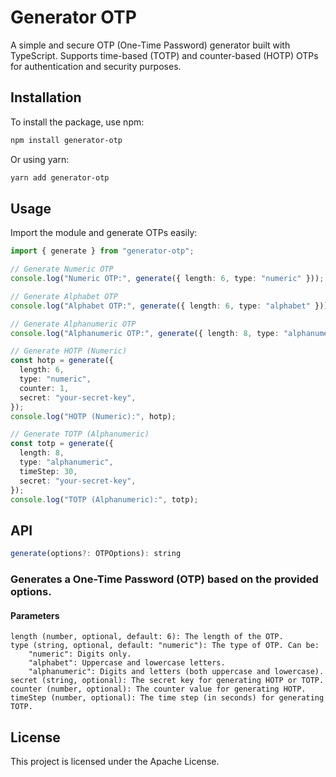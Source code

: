 # Generator OTP

A simple and secure OTP (One-Time Password) generator built with TypeScript. Supports time-based (TOTP) and counter-based (HOTP) OTPs for authentication and security purposes.

## Installation

To install the package, use npm:

```sh
npm install generator-otp
```

Or using yarn:

```sh
yarn add generator-otp
```

## Usage

Import the module and generate OTPs easily:

```ts
import { generate } from "generator-otp";

// Generate Numeric OTP
console.log("Numeric OTP:", generate({ length: 6, type: "numeric" }));

// Generate Alphabet OTP
console.log("Alphabet OTP:", generate({ length: 6, type: "alphabet" }));

// Generate Alphanumeric OTP
console.log("Alphanumeric OTP:", generate({ length: 8, type: "alphanumeric" }));

// Generate HOTP (Numeric)
const hotp = generate({
  length: 6,
  type: "numeric",
  counter: 1,
  secret: "your-secret-key",
});
console.log("HOTP (Numeric):", hotp);

// Generate TOTP (Alphanumeric)
const totp = generate({
  length: 8,
  type: "alphanumeric",
  timeStep: 30,
  secret: "your-secret-key",
});
console.log("TOTP (Alphanumeric):", totp);
```

## API

```javascript
generate(options?: OTPOptions): string
```

### Generates a One-Time Password (OTP) based on the provided options.

#### Parameters

    length (number, optional, default: 6): The length of the OTP.
    type (string, optional, default: "numeric"): The type of OTP. Can be:
        "numeric": Digits only.
        "alphabet": Uppercase and lowercase letters.
        "alphanumeric": Digits and letters (both uppercase and lowercase).
    secret (string, optional): The secret key for generating HOTP or TOTP.
    counter (number, optional): The counter value for generating HOTP.
    timeStep (number, optional): The time step (in seconds) for generating TOTP.

## License

This project is licensed under the Apache License.
